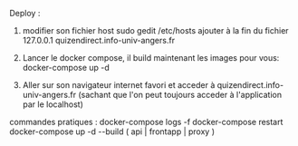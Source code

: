 Deploy :

1) modifier son fichier host
sudo gedit /etc/hosts
ajouter à la fin du fichier 
127.0.0.1 quizendirect.info-univ-angers.fr

2) Lancer le docker compose, il build maintenant les images pour vous:
docker-compose up -d


3) Aller sur son navigateur internet favori et acceder à quizendirect.info-univ-angers.fr
(sachant que l'on peut toujours acceder à l'application par le localhost)

commandes pratiques :
docker-compose logs -f
docker-compose restart
docker-compose up -d --build ( api | frontapp | proxy )
